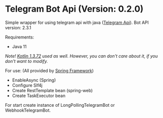 # Telegram Bot Api (Version: 0.2.0)
Simple wrapper for using telegram api with java ([Telegram Api](https://core.telegram.org/bots/api)). Bot API version: 2.3.1

Requirements:
* Java 11

*Note! [Kotlin 1.3.72](http://kotlinlang.org/) used as well. However, you can don't care about it, if you don't want to modify.*

For use: (All provided by [Spring Framework](https://spring.io/))
* EnableAsync (Spring)
* Configure Slf4j
* Create RestTemplate bean (spring-web)
* Create TaskExecutor bean

For start create instance of LongPollingTelegramBot or WebhookTelegramBot.